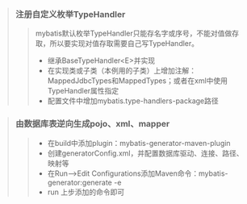 
>### 注册自定义枚举TypeHandler
>>mybatis默认枚举TypeHandler只能存名字或序号，不能对值做存取，所以要实现对值存取需要自己写TypeHandler。
>>* 继承BaseTypeHandler\<E\>并实现
>>* 在实现类或子类（本例用的子类）上增加注解：MappedJdbcTypes和MappedTypes；或者在xml中使用TypeHandler属性指定
>>* 配置文件中增加mybatis.type-handlers-package路径

>### 由数据库表逆向生成pojo、xml、mapper
>>* 在build中添加plugin：mybatis-generator-maven-plugin
>>* 创建generatorConfig.xml，并配置数据库驱动、连接、路径、映射等
>>* 在Run-->Edit Configurations添加Maven命令：mybatis-generator:generate -e
>>* run 上步添加的命令即可